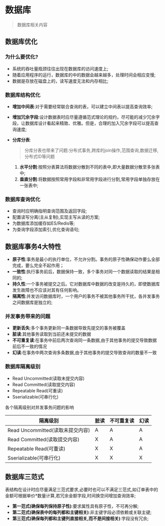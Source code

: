 # 数据库

> 数据库相关内容

## 数据库优化

### 为什么要优化?

- 系统的吞吐量瓶颈往往出现在数据库的访问速度上;
- 随着应用程序的运行，数据库的中的数据会越来越多，处理时间会相应变慢;
- 数据是存放在磁盘上的，读写速度无法和内存相比;

### 数据库结构优化

- **增加中间表**:对于需要经常联合查询的表，可以建立中间表以提高查询效率;
- **增加冗余字段**:设计数据表时应尽量遵循范式理论的规约，尽可能的减少冗余字段，让数据库设计看起来精致、优雅。但是，合理的加入冗余字段可以提高查询速度;
- **分库分表**:

    > 分库分表也带来了问题:分布式事务,跨库的join操作,范围查询,数据迁移,分布式ID等问题

    1. **水平分割**:按照分表算法将数据分散到不同的表中,即大量数据分散至多张表中;
    2. **垂直分割**:将数据按照常用字段和非常用字段进行分割,常用字段单独存放在一张表中;

### 数据库查询优化

- 查询时应明确指明查询范围及返回字段;
- 配置读写分离(主从复制),实现主写从读的方案;
- 为数据库添加缓存如ES/Redis等;
- 为查询字段添加索引,优化查询语句;

## 数据库事务4大特性

- **原子性**:事务是最小的执行单位，不允许分割。事务的原子性确保动作要么全部完成，要么完全不起作用；
- **一致性**:执行事务前后，数据保持一致，多个事务对同一个数据读取的结果是相同的;
- **持久性**:一个事务被提交之后。它对数据库中数据的改变是持久的，即使数据库发生故障也不应该对其有任何影响。
- **隔离性**:并发访问数据库时，一个用户的事务不被其他事务所干扰，各并发事务之间数据库是独立的;

### 并发事务带来的问题

- **更新丢失**:多个事务更新同一条数据导致先提交的事务被覆盖
- **脏读**:其他事务读取到当前还未提交的数据
- **不可重复读**:在事务中前后两次查询同一条数据,由于其他事务的提交导致数据前后不一致的情况
- **幻读**:在事务中两次查询多条数据,由于其他事务的提交导致查询的数量不一致

### 数据库隔离级别
- Read Uncommitted(读取未提交内容)
- Read Committed(读取提交内容)
- Repeatable Read(可重读)
- Sserializable(可串行化)

各个隔离级别对并发事务问题的影响

| 隔离级别                         | 脏读 | 不可重复读 | 幻读 |
| -------------------------------- | ---- | ---------- | ---- |
| Read Uncommitted(读取未提交内容) | A    | A          | A    |
| Read Committed(读取提交内容)     | X    | A          | A    |
| Repeatable Read(可重读)          | X    | X          | A    |
| Sserializable(可串行化)          | X    | X          | X    |

## 数据库三范式

表结构在设计时应尽量满足三范式要求,必要时也可以不满足三范式,如订单表中的金额可根据单价*数量计算,若冗余金额字段,时间换空间增加查询效率;

- **第一范式(确保每列保持原子性)**:要求属性具有原子性，不可再分解;
- **第二范式(确保表中的每列都和主键相关)**:非主键字段必须依赖或关联主键;
- **第三范式(确保每列都和主键列直接相关,而不是间接相关)**:字段没有冗余;